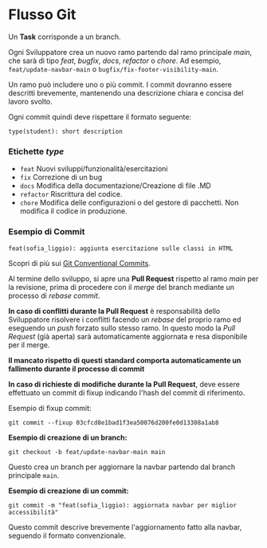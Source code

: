 <!-- @format -->

# Flusso Git

Un **Task** corrisponde a un branch.

Ogni Sviluppatore crea un nuovo ramo partendo dal ramo principale _main_, che sarà di tipo _feat_, _bugfix_, _docs_, _refactor_ o _chore_. Ad esempio, `feat/update-navbar-main` o `bugfix/fix-footer-visibility-main`.

Un ramo può includere uno o più commit. I commit dovranno essere descritti brevemente, mantenendo una descrizione chiara e concisa del lavoro svolto.

Ogni commit quindi deve rispettare il formato seguente:

```
type(student): short description
```

### Etichette _type_

- `feat` Nuovi sviluppi/funzionalità/esercitazioni
- `fix` Correzione di un bug
- `docs` Modifica della documentazione/Creazione di file .MD
- `refactor` Riscrittura del codice.
- `chore` Modifica delle configurazioni o del gestore di pacchetti. Non modifica il codice in produzione.

### Esempio di Commit

```
feat(sofia_liggio): aggiunta esercitazione sulle classi in HTML
```

Scopri di più sui [Git Conventional Commits](https://www.conventionalcommits.org/en/v1.0.0/).

Al termine dello sviluppo, si apre una **Pull Request** rispetto al ramo _main_ per la revisione, prima di procedere con il _merge_ del branch mediante un processo di _rebase commit_.

**In caso di conflitti durante la Pull Request** è responsabilità dello Sviluppatore risolvere i conflitti facendo un _rebase_ del proprio ramo ed eseguendo un _push_ forzato sullo stesso ramo. In questo modo la _Pull Request_ (già aperta) sarà automaticamente aggiornata e resa disponibile per il merge.

**Il mancato rispetto di questi standard comporta automaticamente un fallimento durante il processo di commit**

**In caso di richieste di modifiche durante la Pull Request**, deve essere effettuato un commit di fixup indicando l'hash del commit di riferimento.

Esempio di fixup commit:

```
git commit --fixup 03cfcd8e1bad1f3ea50076d200fe0d13308a1ab8
```

**Esempio di creazione di un branch:**

```
git checkout -b feat/update-navbar-main main
```

Questo crea un branch per aggiornare la navbar partendo dal branch principale `main`.

**Esempio di creazione di un commit:**

```
git commit -m "feat(sofia_liggio): aggiornata navbar per miglior accessibilità"
```

Questo commit descrive brevemente l'aggiornamento fatto alla navbar, seguendo il formato convenzionale.
